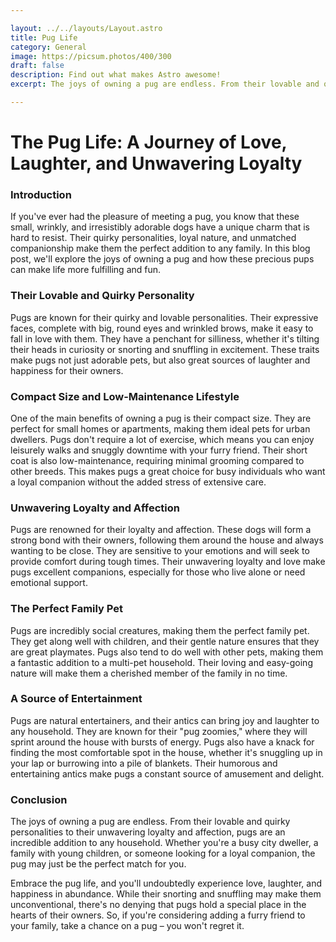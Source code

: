 ```yaml
---

layout: ../../layouts/Layout.astro
title: Pug Life
category: General
image: https://picsum.photos/400/300
draft: false
description: Find out what makes Astro awesome!
excerpt: The joys of owning a pug are endless. From their lovable and quirky personalities to

---
```


# The Pug Life: A Journey of Love, Laughter, and Unwavering Loyalty

### Introduction

If you've ever had the pleasure of meeting a pug, you know that these small, wrinkly, and irresistibly adorable dogs have a unique charm that is hard to resist. Their quirky personalities, loyal nature, and unmatched companionship make them the perfect addition to any family. In this blog post, we'll explore the joys of owning a pug and how these precious pups can make life more fulfilling and fun.

### Their Lovable and Quirky Personality
Pugs are known for their quirky and lovable personalities. Their expressive faces, complete with big, round eyes and wrinkled brows, make it easy to fall in love with them. They have a penchant for silliness, whether it's tilting their heads in curiosity or snorting and snuffling in excitement. These traits make pugs not just adorable pets, but also great sources of laughter and happiness for their owners.

### Compact Size and Low-Maintenance Lifestyle
One of the main benefits of owning a pug is their compact size. They are perfect for small homes or apartments, making them ideal pets for urban dwellers. Pugs don't require a lot of exercise, which means you can enjoy leisurely walks and snuggly downtime with your furry friend. Their short coat is also low-maintenance, requiring minimal grooming compared to other breeds. This makes pugs a great choice for busy individuals who want a loyal companion without the added stress of extensive care.

### Unwavering Loyalty and Affection
Pugs are renowned for their loyalty and affection. These dogs will form a strong bond with their owners, following them around the house and always wanting to be close. They are sensitive to your emotions and will seek to provide comfort during tough times. Their unwavering loyalty and love make pugs excellent companions, especially for those who live alone or need emotional support.

### The Perfect Family Pet
Pugs are incredibly social creatures, making them the perfect family pet. They get along well with children, and their gentle nature ensures that they are great playmates. Pugs also tend to do well with other pets, making them a fantastic addition to a multi-pet household. Their loving and easy-going nature will make them a cherished member of the family in no time.

### A Source of Entertainment
Pugs are natural entertainers, and their antics can bring joy and laughter to any household. They are known for their "pug zoomies," where they will sprint around the house with bursts of energy. Pugs also have a knack for finding the most comfortable spot in the house, whether it's snuggling up in your lap or burrowing into a pile of blankets. Their humorous and entertaining antics make pugs a constant source of amusement and delight.

### Conclusion

The joys of owning a pug are endless. From their lovable and quirky personalities to their unwavering loyalty and affection, pugs are an incredible addition to any household. Whether you're a busy city dweller, a family with young children, or someone looking for a loyal companion, the pug may just be the perfect match for you.

Embrace the pug life, and you'll undoubtedly experience love, laughter, and happiness in abundance. While their snorting and snuffling may make them unconventional, there's no denying that pugs hold a special place in the hearts of their owners. So, if you're considering adding a furry friend to your family, take a chance on a pug – you won't regret it.
